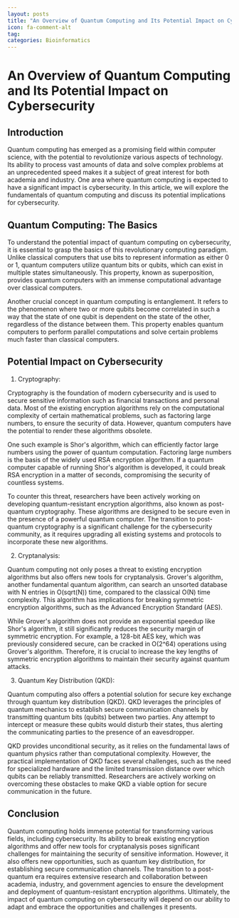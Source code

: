 ```yaml
---
layout: posts
title: "An Overview of Quantum Computing and Its Potential Impact on Cybersecurity"
icon: fa-comment-alt
tag:      
categories: Bioinformatics
---
```



# An Overview of Quantum Computing and Its Potential Impact on Cybersecurity

## Introduction

Quantum computing has emerged as a promising field within computer science, with the potential to revolutionize various aspects of technology. Its ability to process vast amounts of data and solve complex problems at an unprecedented speed makes it a subject of great interest for both academia and industry. One area where quantum computing is expected to have a significant impact is cybersecurity. In this article, we will explore the fundamentals of quantum computing and discuss its potential implications for cybersecurity.

## Quantum Computing: The Basics

To understand the potential impact of quantum computing on cybersecurity, it is essential to grasp the basics of this revolutionary computing paradigm. Unlike classical computers that use bits to represent information as either 0 or 1, quantum computers utilize quantum bits or qubits, which can exist in multiple states simultaneously. This property, known as superposition, provides quantum computers with an immense computational advantage over classical computers.

Another crucial concept in quantum computing is entanglement. It refers to the phenomenon where two or more qubits become correlated in such a way that the state of one qubit is dependent on the state of the other, regardless of the distance between them. This property enables quantum computers to perform parallel computations and solve certain problems much faster than classical computers.

## Potential Impact on Cybersecurity

1. Cryptography:

Cryptography is the foundation of modern cybersecurity and is used to secure sensitive information such as financial transactions and personal data. Most of the existing encryption algorithms rely on the computational complexity of certain mathematical problems, such as factoring large numbers, to ensure the security of data. However, quantum computers have the potential to render these algorithms obsolete.

One such example is Shor's algorithm, which can efficiently factor large numbers using the power of quantum computation. Factoring large numbers is the basis of the widely used RSA encryption algorithm. If a quantum computer capable of running Shor's algorithm is developed, it could break RSA encryption in a matter of seconds, compromising the security of countless systems.

To counter this threat, researchers have been actively working on developing quantum-resistant encryption algorithms, also known as post-quantum cryptography. These algorithms are designed to be secure even in the presence of a powerful quantum computer. The transition to post-quantum cryptography is a significant challenge for the cybersecurity community, as it requires upgrading all existing systems and protocols to incorporate these new algorithms.

2. Cryptanalysis:

Quantum computing not only poses a threat to existing encryption algorithms but also offers new tools for cryptanalysis. Grover's algorithm, another fundamental quantum algorithm, can search an unsorted database with N entries in O(sqrt(N)) time, compared to the classical O(N) time complexity. This algorithm has implications for breaking symmetric encryption algorithms, such as the Advanced Encryption Standard (AES).

While Grover's algorithm does not provide an exponential speedup like Shor's algorithm, it still significantly reduces the security margin of symmetric encryption. For example, a 128-bit AES key, which was previously considered secure, can be cracked in O(2^64) operations using Grover's algorithm. Therefore, it is crucial to increase the key lengths of symmetric encryption algorithms to maintain their security against quantum attacks.

3. Quantum Key Distribution (QKD):

Quantum computing also offers a potential solution for secure key exchange through quantum key distribution (QKD). QKD leverages the principles of quantum mechanics to establish secure communication channels by transmitting quantum bits (qubits) between two parties. Any attempt to intercept or measure these qubits would disturb their states, thus alerting the communicating parties to the presence of an eavesdropper.

QKD provides unconditional security, as it relies on the fundamental laws of quantum physics rather than computational complexity. However, the practical implementation of QKD faces several challenges, such as the need for specialized hardware and the limited transmission distance over which qubits can be reliably transmitted. Researchers are actively working on overcoming these obstacles to make QKD a viable option for secure communication in the future.

## Conclusion

Quantum computing holds immense potential for transforming various fields, including cybersecurity. Its ability to break existing encryption algorithms and offer new tools for cryptanalysis poses significant challenges for maintaining the security of sensitive information. However, it also offers new opportunities, such as quantum key distribution, for establishing secure communication channels. The transition to a post-quantum era requires extensive research and collaboration between academia, industry, and government agencies to ensure the development and deployment of quantum-resistant encryption algorithms. Ultimately, the impact of quantum computing on cybersecurity will depend on our ability to adapt and embrace the opportunities and challenges it presents.